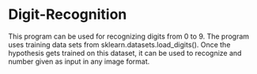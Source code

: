 # Digit-Recognition
This program can be used for recognizing digits from 0 to 9. The program uses training data sets from sklearn.datasets.load_digits(). 
Once the hypothesis gets trained on this dataset, it can be used to recognize and number given as input in any image format.
